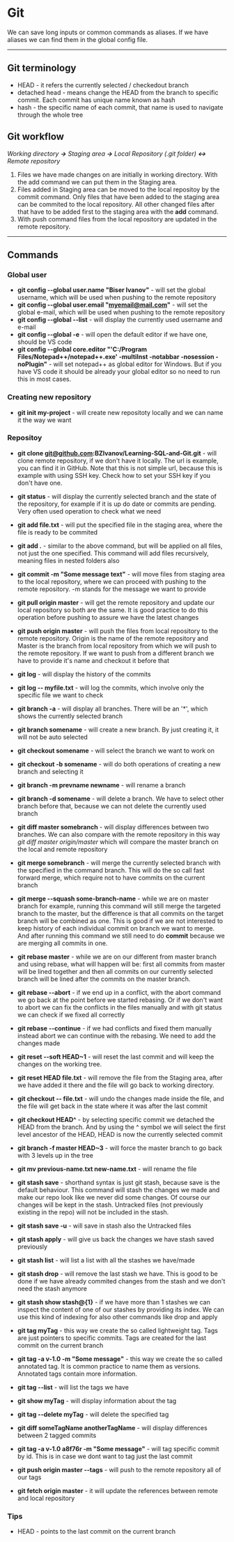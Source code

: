 # Git

We can save long inputs or common commands as aliases. If we have aliases we can find them in the global config file.

---

## Git terminology

- HEAD - it refers the currently selected / checkedout branch
- detached head - means change the HEAD from the branch to specific commit. Each commit has unique name known as hash
- hash - the specific name of each commit, that name is used to navigate through the whole tree

## Git workflow

_Working directory **->** Staging area **->** Local Repository (.git folder) **<->** Remote repository_

1. Files we have made changes on are initially in working directory. With the add command we can put them in the Staging area.
2. Files added in Staging area can be moved to the local repositoy by the commit command. Only files that have been added to the staging area can be commited to the local repository. All other changed files after that have to be added first to the staging area with the **add** command.
3. With push command files from the local repository are updated in the remote repository.

---

## Commands

### Global user

- **git config --global user.name "Biser Ivanov"** - will set the global username, which will be used when pushing to the remote repository
- **git config --global user.email "myemail@mail.com"** - will set the global e-mail, which will be used when pushing to the remote repository
- **git config --global --list** - will display the currently used username and e-mail
- **git config --global -e** - will open the default editor if we have one, should be VS code
- **git config --global core.editor "'C:/Program Files/Notepad++/notepad++.exe' -multiInst -notabbar -nosession -noPlugin"** - will set notepad++ as global editor for Windows. But if you have VS code it should be already your global editor so no need to run this in most cases.

### Creating new repository

- **git init my-project** - will create new repositoty locally and we can name it the way we want

### Repositoy

- **git clone git@github.com:BZIvanov/Learning-SQL-and-Git.git** - will clone remote repository, if we don't have it locally. The url is example, you can find it in GitHub. Note that this is not simple url, because this is example with using SSH key. Check how to set your SSH key if you don't have one.
- **git status** - will display the currently selected branch and the state of the repository, for example if it is up do date or commits are pending. Very often used operation to check what we need
- **git add file.txt** - will put the specified file in the staging area, where the file is ready to be commited
- **git add .** - similar to the above command, but will be applied on all files, not just the one specified. This command will add files recursively, meaning files in nested folders also
- **git commit -m "Some message text"** - will move files from staging area to the local repository, where we can proceed with pushing to the remote repository. -m stands for the message we want to provide
- **git pull origin master** - will get the remote repository and update our local repository so both are the same. It is good practice to do this operation before pushing to assure we have the latest changes
- **git push origin master** - will push the files from local repository to the remote repository. Origin is the name of the remote repository and Master is the branch from local repository from which we will push to the remote repository. If we want to push from a different branch we have to provide it's name and checkout it before that
- **git log** - will display the history of the commits
- **git log -- myfile.txt** - will log the commits, which involve only the specific file we want to check

- **git branch -a** - will display all branches. There will be an '\*', which shows the currently selected branch
- **git branch somename** - will create a new branch. By just creating it, it will not be auto selected
- **git checkout somename** - will select the branch we want to work on
- **git checkout -b somename** - will do both operations of creating a new branch and selecting it
- **git branch -m prevname newname** - will rename a branch
- **git branch -d somename** - will delete a branch. We have to select other branch before that, because we can not delete the currently used branch
- **git diff master somebranch** - will display differences between two branches. We can also compare with the remote repository in this way _git diff master origin/master_ which will compare the master branch on the local and remote repository

- **git merge somebranch** - will merge the currently selected branch with the specified in the command branch. This will do the so call fast forward merge, which require not to have commits on the current branch
- **git merge --squash some-branch-name** - while we are on master branch for example, running this command will still merge the targeted branch to the master, but the difference is that all commits on the target branch will be combined as one. This is good if we are not interested to keep history of each individual commit on branch we want to merge. And after running this command we still need to do **commit** because we are merging all commits in one.

- **git rebase master** - while we are on our different from master branch and using rebase, what will happen will be: first all commits from master will be lined together and then all commits on our currently selected branch will be lined after the commits on the master branch.
- **git rebase --abort** - if we end up in a conflict, with the abort command we go back at the point before we started rebasing. Or if we don't want to abort we can fix the conflicts in the files manually and with git status we can check if we fixed all correctly
- **git rebase --continue** - if we had conflicts and fixed them manually instead abort we can continue with the rebasing. We need to add the changes made

- **git reset --soft HEAD~1** - will reset the last commit and will keep the changes on the working tree.
- **git reset HEAD file.txt** - will remove the file from the Staging area, after we have added it there and the file will go back to working directory.
- **git checkout -- file.txt** - will undo the changes made inside the file, and the file will get back in the state where it was after the last commit
- **git checkout HEAD^** - by selecting specific commit we detached the HEAD from the branch. And by using the ^ symbol we will select the first level ancestor of the HEAD, HEAD is now the currently selected commit
- **git branch -f master HEAD~3** - will force the master branch to go back with 3 levels up in the tree

- **git mv previous-name.txt new-name.txt** - will rename the file

- **git stash save** - shorthand syntax is just git stash, because save is the default behaviour. This command will stash the changes we made and make our repo look like we never did some changes. Of course our changes will be kept in the stash. Untracked files (not previously existing in the repo) will not be included in the stash.
- **git stash save -u** - will save in stash also the Untracked files
- **git stash apply** - will give us back the changes we have stash saved previously
- **git stash list** - will list a list with all the stashes we have/made
- **git stash drop** - will remove the last stash we have. This is good to be done if we have already commited changes from the stash and we don't need the stash anymore
- **git stash show stash@{1}** - if we have more than 1 stashes we can inspect the content of one of our stashes by providing its index. We can use this kind of indexing for also other commands like drop and apply

- **git tag myTag** - this way we create the so called lightweight tag. Tags are just pointers to specific commits. Tags are created for the last commit on the current branch
- **git tag -a v-1.0 -m "Some message"** - this way we create the so called annotated tag. It is common practice to name them as versions. Annotated tags contain more information.
- **git tag --list** - will list the tags we have
- **git show myTag** - will display information about the tag
- **git tag --delete myTag** - will delete the specified tag
- **git diff someTagName anotherTagName** - will display differences between 2 tagged commits
- **git tag -a v-1.0 a8f76r -m "Some message"** - will tag specific commit by id. This is in case we dont want to tag just the last commit
- **git push origin master --tags** - will push to the remote repository all of our tags

- **git fetch origin master** - it will update the references between remote and local repository

### Tips

- HEAD - points to the last commit on the current branch
